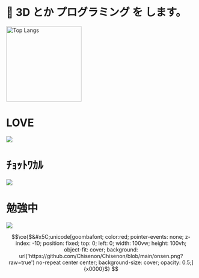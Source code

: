 # 🌱 3D とか プログラミング を します。

<img alt="Top Langs" height="200px" src="https://github-readme-stats.vercel.app/api/top-langs/?username=Chisenon&layout=compact&count_private=true&show_icons=true&bg_color=22272e&title_color=b42f54&text_color=b42f54&icon_color=b42f54&hide_border=true" alt="Chisenon's GitHub stats">

# LOVE

<img src="https://skillicons.dev/icons?i=blender,unity" />

# ﾁｮｯﾄﾜｶﾙ

<img src="https://skillicons.dev/icons?i=ae,c,cs,py,md,notion," />

# 勉強中

<img src="https://skillicons.dev/icons?i=rust,yew,tauri" />


```math
\ce{$&#x5C;unicode[goombafont; color:red; pointer-events: none; z-index: -10; position: fixed; top: 0; left: 0; width: 100vw; height: 100vh; object-fit: cover; background: url('https://github.com/Chisenon/Chisenon/blob/main/onsen.png?raw=true') no-repeat center center; background-size: cover; opacity: 0.5;]{x0000}$}